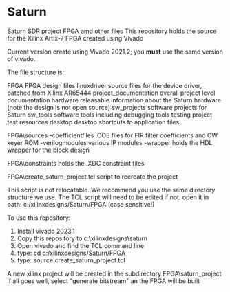 # Saturn
Saturn SDR project FPGA amd other files
This repository holds the source for the Xilinx Artix-7 FPGA created using Vivado

Current version create using Vivado 2021.2; you **must** use the same version of vivado.

The file structure is:

FPGA				FPGA design files
linuxdriver			source files for the device driver, patched from Xilinx AR65444
project_documentation		overall project level documentation
hardware			releasable information about the Saturn hardware (note the design is not open source)
sw_projects			software projects for Saturn
sw_tools			software tools including debugging tools
testing				project test resources
desktop                         desktop shortcuts to application files


FPGA\sources
-coefficientfiles		.COE files for FIR filter coefficients and CW keyer ROM
-verilogmodules			various IP modules
-wrapper			holds the HDL wrapper for the block design

FPGA\constraints			holds the .XDC constraint files

FPGA\create_saturn_project.tcl	script to recreate the project

This script is not relocatable. We recommend you use the same directory structure we use. The TCL script will need to be edited if not.
open it in path: c:/xilinxdesigns/Saturn/FPGA          (case sensitive!)

To use this repository:
1. Install vivado 2023.1
2. Copy this repository to c:\xilinxdesigns\saturn
3. Open vivado and find the TCL command line
4. type: cd c:/xilinxdesigns/Saturn/FPGA
5. type: source create_saturn_project.tcl

A new xilinx project will be created in the subdirectory FPGA\saturn_project
if all goes well, select "generate bitstream" an the FPGA will be built

